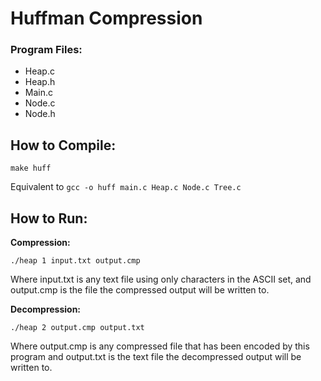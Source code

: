 
# Huffman Compression

### Program Files:

- Heap.c
- Heap.h
- Main.c
- Node.c
- Node.h
	
## How to Compile:

`make huff` 

Equivalent to `gcc -o huff main.c Heap.c Node.c Tree.c`
  
## How to Run:

**Compression:**

`./heap 1 input.txt output.cmp` 
	
Where input.txt is any text file using only characters in the ASCII set, and output.cmp is the file the compressed output will be written to.
    
**Decompression:**

`./heap 2 output.cmp output.txt` 

Where output.cmp is any compressed file that has been encoded by this program and output.txt is the text file the decompressed output will be written to.
